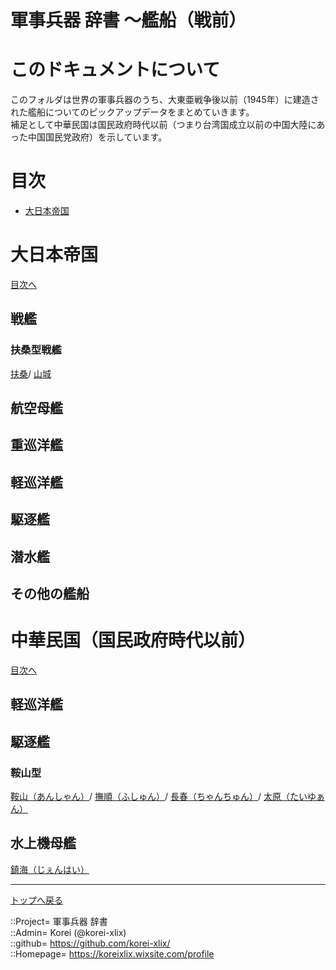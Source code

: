 # 軍事兵器 辞書 ～艦船（戦前）

# このドキュメントについて
このフォルダは世界の軍事兵器のうち、大東亜戦争後以前（1945年）に建造された艦船についてのピックアップデータをまとめていきます。  
補足として中華民国は国民政府時代以前（つまり台湾国成立以前の中国大陸にあった中国国民党政府）を示しています。  


# 目次 <a name="aMokuji"></a>

* [大日本帝国](#aEmp-Japan)




# 大日本帝国 <a name="aEmp-Japan"></a>
[目次へ](#aMokuji)

## 戦艦

### 扶桑型戦艦
[扶桑](/ship_old/emp_japan/fuso_fuso.md)/
[山城](/ship_old/emp_japan/fuso_yamashirofuso.md)


## 航空母艦


## 重巡洋艦


## 軽巡洋艦


## 駆逐艦


## 潜水艦


## その他の艦船






# 中華民国（国民政府時代以前） <a name="aChina"></a>
[目次へ](#aMokuji)

## 軽巡洋艦


## 駆逐艦

### 鞍山型
[鞍山（あんしゃん）](/ship_old/china/anshan.md)/
[撫順（ふしゅん）](/ship_old/china/anshan.md)/
[長春（ちゃんちゅん）](/ship_old/china/anshan.md)/
[太原（たいゆぁん）](/ship_old/china/anshan.md)


## 水上機母艦
[鎮海（じぇんはい）](/ship_old/china/zhenhai.md)







***
[トップへ戻る](/README.md)  
  
::Project= 軍事兵器 辞書  
::Admin= Korei (@korei-xlix)  
::github= https://github.com/korei-xlix/  
::Homepage= https://koreixlix.wixsite.com/profile  
